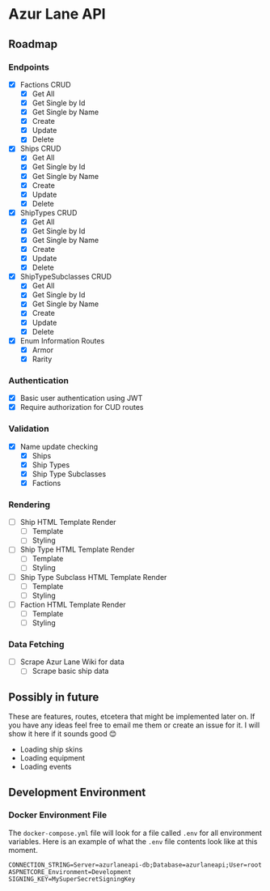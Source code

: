 # Azur Lane API

## Roadmap

### Endpoints

- [x] Factions CRUD
  - [x] Get All
  - [x] Get Single by Id
  - [x] Get Single by Name
  - [x] Create
  - [x] Update
  - [x] Delete
- [x] Ships CRUD
  - [x] Get All
  - [x] Get Single by Id
  - [x] Get Single by Name
  - [x] Create
  - [x] Update
  - [x] Delete
- [x] ShipTypes CRUD
  - [x] Get All
  - [x] Get Single by Id
  - [x] Get Single by Name
  - [x] Create
  - [x] Update
  - [x] Delete
- [x] ShipTypeSubclasses CRUD
  - [x] Get All
  - [x] Get Single by Id
  - [x] Get Single by Name
  - [x] Create
  - [x] Update
  - [x] Delete
- [x] Enum Information Routes
  - [x] Armor
  - [x] Rarity

### Authentication

- [x] Basic user authentication using JWT
- [x] Require authorization for CUD routes

### Validation

- [x] Name update checking
  - [x] Ships
  - [x] Ship Types
  - [x] Ship Type Subclasses
  - [x] Factions

### Rendering

- [ ] Ship HTML Template Render
  - [ ] Template
  - [ ] Styling
- [ ] Ship Type HTML Template Render
  - [ ] Template
  - [ ] Styling
- [ ] Ship Type Subclass HTML Template Render
  - [ ] Template
  - [ ] Styling
- [ ] Faction HTML Template Render
  - [ ] Template
  - [ ] Styling

### Data Fetching

- [ ] Scrape Azur Lane Wiki for data
  - [ ] Scrape basic ship data

## Possibly in future

These are features, routes, etcetera that might be implemented later on. If you have any ideas feel free to email me them or create an issue for it. I will show it here if it sounds good 😊

- Loading ship skins
- Loading equipment
- Loading events

## Development Environment

### Docker Environment File

The `docker-compose.yml` file will look for a file called `.env` for all environment variables. Here is an example of what the `.env` file contents look like at this moment.

```env
CONNECTION_STRING=Server=azurlaneapi-db;Database=azurlaneapi;User=root
ASPNETCORE_Environment=Development
SIGNING_KEY=MySuperSecretSigningKey
```



